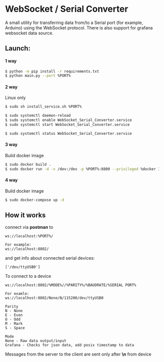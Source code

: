 # WebSocket / Serial Converter
A small utility for transferring data from/to a Serial port (for example, Arduino) using the WebSocket protocol. There is also support for grafana websocket data source.
## Launch: 
#### 1 way
``` bash
$ python -m pip install -r requirements.txt
$ python main.py --port %PORT%
```
#### 2 way
Linux only
``` bash
$ sudo sh install_service.sh %PORT%

$ sudo systemctl daemon-reload
$ sudo systemctl enable WebSocket_Serial_Converter.service
$ sudo systemctl start WebSocket_Serial_Converter.service

$ sudo systemctl status WebSocket_Serial_Converter.service
```
#### 3 way
Build docker image
``` bash
$ sudo docker build .
$ sudo docker run -d -v /dev:/dev -p %PORT%:8800 --privileged %docker ID%
```

#### 4 way
Build docker image
``` bash
$ sudo docker-compose up -d
```
## How it works
connect via **postman** to
```
ws://localhost:%PORT%/

For example:
ws://localhost:8802/
```
and get info about connected serial devices:
``` Example!
['/dev/ttyUSB0']
```
To connect to a device
```
ws://localhost:8802/%MODE%//%PARITY%/%BAUDRATE/%SERIAL PORT%

For examle:
ws://localhost:8802/None/N/115200/dev/ttyUSB0
```
```
Parity
N - None
E - Even
O - Odd
M - Mark
S - Space

Mode
None - Raw data output/input
Grafana - Checks for json data, add posix timestamp to data
```

Messages from the server to the client are sent only after **\n** from device
